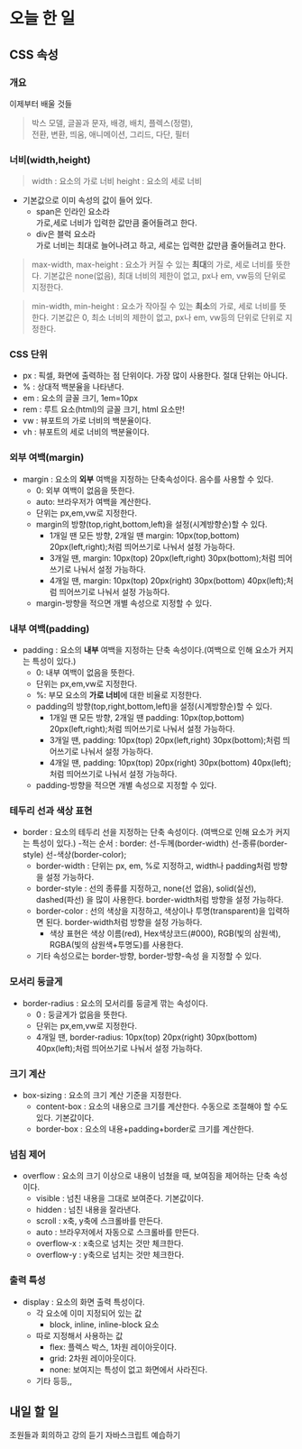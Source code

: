 # 오늘 한 일

## CSS 속성

### 개요

이제부터 배울 것들

> 박스 모델, 글꼴과 문자, 배경, 배치, 플렉스(정렬),  
>전환, 변환, 띄움, 애니메이션, 그리드, 다단, 필터


### 너비(width,height)

> width : 요소의 가로 너비
> height : 요소의 세로 너비

- 기본값으로 이미 속성의 값이 들어 있다.
  - span은 인라인 요소라  
가로,세로 너비가 입력한 값만큼 줄어들려고 한다. 
  - div은 블럭 요소라  
가로 너비는 최대로 늘어나려고 하고, 세로는 입력한 값만큼 줄어들려고 한다.

> max-width, max-height : 요소가 커질 수 있는 **최대**의 가로, 세로 너비를 뜻한다. 
>기본값은 none(없음), 최대 너비의 제한이 없고, px나 em, vw등의 단위로 지정한다.

> min-width, min-height : 요소가 작아질 수 있는 **최소**의 가로, 세로 너비를 뜻한다.
>기본값은 0, 최소 너비의 제한이 없고, px나 em, vw등의 단위로 단위로 지정한다.


### CSS 단위

- px : 픽셀, 화면에 출력하는 점 단위이다. 가장 많이 사용한다. 절대 단위는 아니다.
- % : 상대적 백분율을 나타낸다.
- em : 요소의 글꼴 크기, 1em=10px
- rem : 루트 요소(html)의 글꼴 크기, html 요소만!
- vw : 뷰포트의 가로 너비의 백분율이다.
- vh : 뷰포트의 세로 너비의 백분율이다.


### 외부 여백(margin)

- margin : 요소의 **외부** 여백을 지정하는 단축속성이다. 음수를 사용할 수 있다.
  - 0: 외부 여백이 없음을 뜻한다.
  - auto: 브라우저가 여백을 계산한다.
  - 단위는 px,em,vw로 지정한다.
  - margin의 방향(top,right,bottom,left)을 설정(시계방향순)할 수 있다.
    - 1개일 땐 모든 방향, 2개일 땐 margin: 10px(top,bottom) 20px(left,right);처럼 띄어쓰기로 나눠서 설정 가능하다.
    - 3개일 땐, margin: 10px(top) 20px(left,right) 30px(bottom);처럼 띄어쓰기로 나눠서 설정 가능하다.
    - 4개일 땐, margin: 10px(top) 20px(right) 30px(bottom) 40px(left);처럼 띄어쓰기로 나눠서 설정 가능하다.
  - margin-방향을 적으면 개별 속성으로 지정할 수 있다.


### 내부 여백(padding)

- padding : 요소의 **내부** 여백을 지정하는 단축 속성이다.(여백으로 인해 요소가 커지는 특성이 있다.)
  - 0: 내부 여백이 없음을 뜻한다.
  - 단위는 px,em,vw로 지정한다.
  - %: 부모 요소의 **가로 너비**에 대한 비율로 지정한다.
  - padding의 방향(top,right,bottom,left)을 설정(시계방향순)할 수 있다.
    - 1개일 땐 모든 방향, 2개일 땐 padding: 10px(top,bottom) 20px(left,right);처럼 띄어쓰기로 나눠서 설정 가능하다.
    - 3개일 땐, padding: 10px(top) 20px(left,right) 30px(bottom);처럼 띄어쓰기로 나눠서 설정 가능하다.
    - 4개일 땐, padding: 10px(top) 20px(right) 30px(bottom) 40px(left);처럼 띄어쓰기로 나눠서 설정 가능하다.
  - padding-방향을 적으면 개별 속성으로 지정할 수 있다.


### 테두리 선과 색상 표현

- border : 요소의 테두리 선을 지정하는 단축 속성이다. (여백으로 인해 요소가 커지는 특성이 있다.)
  -적는 순서 : border: 선-두께(border-width) 선-종류(border-style) 선-색상(border-color);
    - border-width : 단위는 px, em, %로 지정하고, width나 padding처럼 방향을 설정 가능하다.
    - border-style : 선의 종류를 지정하고, none(선 없음), solid(실선), dashed(파선) 을 많이 사용한다. border-width처럼 방향을 설정 가능하다.
    - border-color : 선의 색상을 지정하고, 색상이나 투명(transparent)을 입력하면 된다. border-width처럼 방향을 설정 가능하다.
      - 색상 표현은 색상 이름(red), Hex색상코드(#000), RGB(빛의 삼원색), RGBA(빛의 삼원색+투명도)를 사용한다. 
    - 기타 속성으로는 border-방향, border-방향-속성 을 지정할 수 있다. 


### 모서리 둥글게

- border-radius : 요소의 모서리를 둥글게 깎는 속성이다.
  - 0 : 둥글게가 없음을 뜻한다.
  - 단위는 px,em,vw로 지정한다.
  - 4개일 땐, border-radius: 10px(top) 20px(right) 30px(bottom) 40px(left);처럼 띄어쓰기로 나눠서 설정 가능하다.


### 크기 계산

- box-sizing : 요소의 크기 계산 기준을 지정한다.
  - content-box : 요소의 내용으로 크기를 계산한다. 수동으로 조절해야 할 수도 있다. 기본값이다.
  - border-box : 요소의 내용+padding+border로 크기를 계산한다.


### 넘침 제어

- overflow : 요소의 크기 이상으로 내용이 넘쳤을 때, 보여짐을 제어하는 단축 속성이다. 
  - visible : 넘친 내용을 그대로 보여준다. 기본값이다.
  - hidden : 넘친 내용을 잘라낸다.
  - scroll : x축, y축에 스크롤바를 만든다.
  - auto : 브라우저에서 자동으로 스크롤바를 만든다.
  - overflow-x : x축으로 넘치는 것만 체크한다.
  - overflow-y : y축으로 넘치는 것만 체크한다.


### 출력 특성

- display : 요소의 화면 출력 특성이다.
  - 각 요소에 이미 지정되어 있는 값
    - block, inline, inline-block 요소
  - 따로 지정해서 사용하는 값
    - flex: 플렉스 박스, 1차원 레이아웃이다.
    - grid: 2차원 레이아웃이다.
    - none: 보여지는 특성이 없고 화면에서 사라진다. 
  - 기타 등등,,

## 내일 할 일
조원들과 회의하고 강의 듣기
자바스크립트 예습하기
